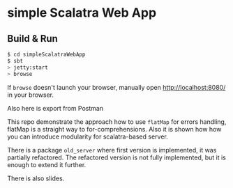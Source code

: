 # simple Scalatra Web App #

## Build & Run ##

```sh
$ cd simpleScalatraWebApp
$ sbt
> jetty:start
> browse
```

If `browse` doesn't launch your browser, manually open [http://localhost:8080/](http://localhost:8080/) in your browser.

Also here is export from Postman

This repo demonstrate the approach how to use `flatMap` for errors handling, flatMap
is a straight way to for-comprehensions. Also it is shown how
how you can introduce modularity for scalatra-based server.

There is a package `old_server` where first version is implemented, it was partially refactored. The refactored version
is not fully implemented, but it is enough to extend it further. 

There is also slides.
